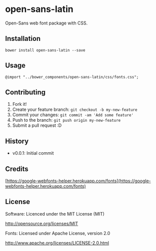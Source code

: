 # open-sans-latin

Open-Sans web font package with CSS.

## Installation

```
bower install open-sans-latin --save
```

## Usage

```
@import "../bower_components/open-sans-latin/css/fonts.css";
```

## Contributing

1. Fork it!
2. Create your feature branch: `git checkout -b my-new-feature`
3. Commit your changes: `git commit -am 'Add some feature'`
4. Push to the branch: `git push origin my-new-feature`
5. Submit a pull request :D

## History

- v0.0.1: Initial commit

## Credits

[https://google-webfonts-helper.herokuapp.com/fonts](https://google-webfonts-helper.herokuapp.com/fonts)

## License

Software: Licenced under the MIT License (MIT)

  http://opensource.org/licenses/MIT

Fonts: Licensed under Apache License, version 2.0

  http://www.apache.org/licenses/LICENSE-2.0.html